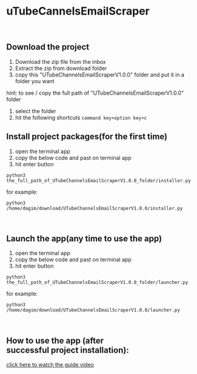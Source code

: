 # uTubeCannelsEmailScraper
<br>

## Download the project
1. Download the zip file from the inbox
2. Extract the zip from download folder
3. copy this "UTubeChannelsEmailScraperV1.0.0" folder and put it in a folder you want

hint: to see / copy the full path of "UTubeChannelsEmailScraperV1.0.0" folder
1. select the folder
2. hit the following shortcuts ```command key+option key+c```

## Install project packages(for the first time)
1. open the terminal app
2. copy the below code and past on terminal app
3. hit enter button

```shell
python3 the_full_path_of_UTubeChannelsEmailScraperV1.0.0_folder/installer.py
```
for example:
```shell
python3 /home/dagim/download/UTubeChannelsEmailScraperV1.0.0/installer.py
```
<br>

## Launch the app(any time to use the app)
1. open the terminal app
2. copy the below code and past on terminal app
3. hit enter button

```shell
python3 the_full_path_of_UTubeChannelsEmailScraperV1.0.0_folder/launcher.py
```
for example:
```shell
python3 /home/dagim/download/UTubeChannelsEmailScraperV1.0.0/launcher.py
```
<br>

## How to use the app (after successful project installation):
<a href="https://vimeo.com/914775867?share=copy" target="_blank">click here to watch the guide video</a>
<br>

